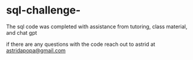 # sql-challenge-

The sql code was completed with assistance from tutoring, class material, and chat gpt 

if there are any questions with the code reach out to astrid at astridapopa@gmail.com 

